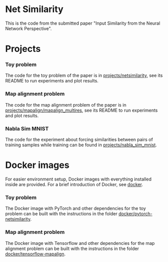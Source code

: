 # Net Similarity

This is the code from the submitted paper "Input Similarity from the Neural Network Perspective".

# Projects

### Toy problem

The code for the toy problem of the paper is in [projects/netsimilarity](projects/netsimilarity), see its README to run experiments and plot results.

### Map alignment problem

The code for the map alignment problem of the paper is in [projects/mapalign/mapalign_multires](projects/mapalign/mapalign_multires), see its README to run experiments and plot results.

### Nabla Sim MNIST

The code for the experiment about forcing similarities between pairs of training samples while training can be found in [projects/nabla_sim_mnist](projects/nabla_sim_mnist).

# Docker images

For easier environment setup, Docker images with everything installed inside are provided. For a brief introduction of Docker, see [docker](docker).

### Toy problem

The Docker image with PyTorch and other dependencies for the toy problem can be built with the instructions in the folder [docker/pytorch-netsimilarity](docker/pytorch-netsimilarity).

### Map alignment problem

The Docker image with Tensorflow and other dependencies for the map alignment problem can be built with the instructions in the folder [docker/tensorflow-mapalign](docker/tensorflow-mapalign).
